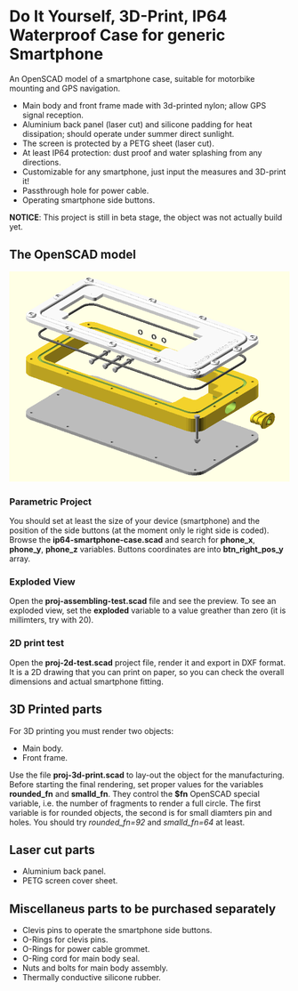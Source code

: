 # Do It Yourself, 3D-Print, IP64 Waterproof Case for generic Smartphone

An OpenSCAD model of a smartphone case, suitable for motorbike mounting and GPS navigation.

* Main body and front frame made with 3d-printed nylon; allow GPS signal reception.
* Aluminium back panel (laser cut) and silicone padding for heat dissipation; should operate under summer direct sunlight.
* The screen is protected by a PETG sheet (laser cut).
* At least IP64 protection: dust proof and water splashing from any directions.
* Customizable for any smartphone, just input the measures and 3D-print it!
* Passthrough hole for power cable.
* Operating smartphone side buttons.

**NOTICE**: This project is still in beta stage, the object was not actually build yet.

## The OpenSCAD model

![Rendering](./img/proj-assembling-test.png)

### Parametric Project

You should set at least the size of your device (smartphone) and the position of
the side buttons (at the moment only le right side is coded). Browse the
**ip64-smartphone-case.scad** and search for **phone_x**, **phone_y**, **phone_z**
variables. Buttons coordinates are into **btn_right_pos_y** array.

### Exploded View

Open the **proj-assembling-test.scad** file and see the preview. To see an exploded
view, set the **exploded** variable to a value greather than zero (it is millimters,
try with 20).

### 2D print test

Open the **proj-2d-test.scad** project file, render it and export in DXF format.
It is a 2D drawing that you can print on paper, so you can check the overall
dimensions and actual smartphone fitting.

## 3D Printed parts

For 3D printing you must render two objects:

* Main body.
* Front frame.

Use the file **proj-3d-print.scad** to lay-out the object for the manufacturing.
Before starting the final rendering, set proper values for the variables **rounded_fn**
and **smalld_fn**. They control the **$fn** OpenSCAD special variable, i.e. the number
of fragments to render a full circle. The first variable is for rounded objects, the
second is for small diamters pin and holes. You should try *rounded_fn=92* and
*smalld_fn=64* at least.

## Laser cut parts

* Aluminium back panel.
* PETG screen cover sheet.

## Miscellaneus parts to be purchased separately

* Clevis pins to operate the smartphone side buttons.
* O-Rings for clevis pins.
* O-Rings for power cable grommet.
* O-Ring cord for main body seal.
* Nuts and bolts for main body assembly.
* Thermally conductive silicone rubber.
